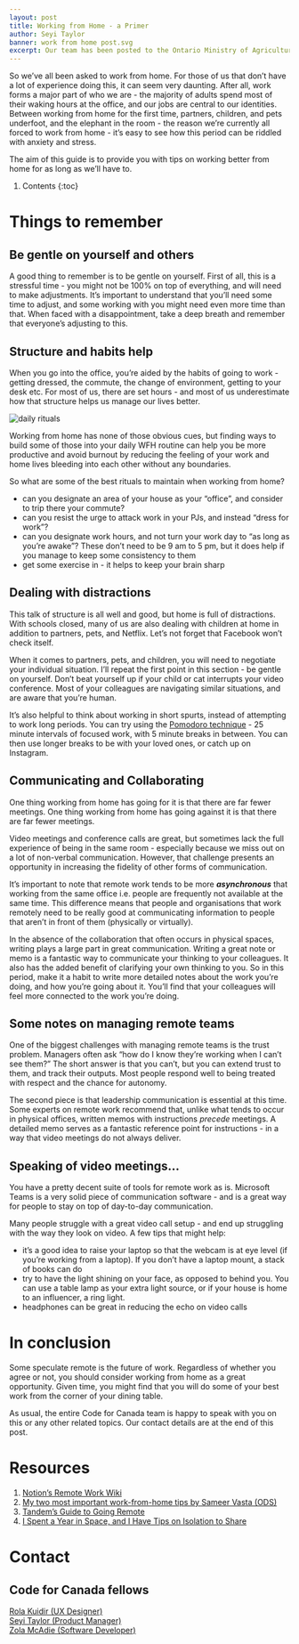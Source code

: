 ```yaml
---
layout: post
title: Working from Home - a Primer
author: Seyi Taylor
banner: work from home post.svg
excerpt: Our team has been posted to the Ontario Ministry of Agriculture, Food and Rural Affairs (OMAFRA). Specifically, we are working with the Agriculture Development Branch, and focused on crop protection.
---
```


So we’ve all been asked to work from home. For those of us that don’t have a lot of experience doing this, it can seem very daunting. After all, work forms a major part of who we are - the majority of adults spend most of their waking hours at the office, and our jobs are central to our identities. Between working from home for the first time, partners, children, and pets underfoot, and the elephant in the room - the reason we’re currently all forced to work from home - it’s easy to see how this period can be riddled with anxiety and stress.

The aim of this guide is to provide you with tips on working better from home for as long as we’ll have to.

1. Contents
{:toc}


# Things to remember
## Be gentle on yourself and others

A good thing to remember is to be gentle on yourself. First of all, this is a stressful time - you might not be 100% on top of everything, and will need to make adjustments. It’s important to understand that you’ll need some time to adjust, and some working with you might need even more time than that. When faced with a disappointment, take a deep breath and remember that everyone’s adjusting to this.


## Structure and habits help

When you go into the office, you’re aided by the habits of going to work - getting dressed, the commute, the change of environment, getting to your desk etc. For most of us, there are set hours - and most of us underestimate how that structure helps us manage our lives better.


![daily rituals](https://paper-attachments.dropbox.com/s_1DBFF1472352B81E7B4A55F03F5E8298195B4C5F47B0D8CC1F22E626E6F9BC18_1585014052956_image.png)


Working from home has none of those obvious cues, but finding ways to build some of those into your daily WFH routine can help you be more productive and avoid burnout by reducing the feeling of your work and home lives bleeding into each other without any boundaries.

So what are some of the best rituals to maintain when working from home?

- can you designate an area of your house as your “office”, and consider to trip there your commute?
- can you resist the urge to attack work in your PJs, and instead “dress for work”?
- can you designate work hours, and not turn your work day to “as long as you’re awake”? These don’t need to be 9 am to 5 pm, but it does help if you manage to keep some consistency to them
- get some exercise in - it helps to keep your brain sharp


## Dealing with distractions

This talk of structure is all well and good, but home is full of distractions. With schools closed, many of us are also dealing with children at home in addition to partners, pets, and Netflix. Let’s not forget that Facebook won’t check itself.

When it comes to partners, pets, and children, you will need to negotiate your individual situation. I’ll repeat the first point in this section - be gentle on yourself. Don’t beat yourself up if your child or cat interrupts your video conference. Most of your colleagues are navigating similar situations, and are aware that you’re human. 

It’s also helpful to think about working in short spurts, instead of attempting to work long periods. You can try using the [Pomodoro technique](https://en.wikipedia.org/wiki/Pomodoro_Technique) - 25 minute intervals of focused work, with 5 minute breaks in between. You can then use longer breaks to be with your loved ones, or catch up on Instagram.


## Communicating and Collaborating

One thing working from home has going for it is that there are far fewer meetings.
One thing working from home has going against it is that there are far fewer meetings.

Video meetings and conference calls are great, but sometimes lack the full experience of being in the same room - especially because we miss out on a lot of non-verbal communication. However, that challenge presents an opportunity in increasing the fidelity of other forms of communication.

It’s important to note that remote work tends to be more ***asynchronous*** that working from the same office i.e. people are frequently not available at the same time. This difference means that people and organisations that work remotely need to be really good at communicating information to people that aren’t in front of them (physically or virtually).

In the absence of the collaboration that often occurs in physical spaces, writing plays a large part in great communication. Writing a great note or memo is a fantastic way to communicate your thinking to your colleagues. It also has the added benefit of clarifying your own thinking to you. So in this period, make it a habit to write more detailed notes about the work you’re doing, and how you’re going about it. You’ll find that your colleagues will feel more connected to the work you’re doing.


## Some notes on managing remote teams

One of the biggest challenges with managing remote teams is the trust problem. Managers often ask “how do I know they’re working when I can’t see them?” The short answer is that you can’t, but you can extend trust to them, and track their outputs. Most people respond well to being treated with respect and the chance for autonomy.

The second piece is that leadership communication is essential at this time. Some experts on remote work recommend that, unlike what tends to occur in physical offices, written memos with instructions *precede* meetings. A detailed memo serves as a fantastic reference point for instructions - in a way that video meetings do not always deliver.


## Speaking of video meetings…

You have a pretty decent suite of tools for remote work as is. Microsoft Teams is a very solid piece of communication software - and is a great way for people to stay on top of day-to-day communication.

Many people struggle with a great video call setup - and end up struggling with the way they look on video. A few tips that might help:

- it’s a good idea to raise your laptop so that the webcam is at eye level (if you’re working from a laptop). If you don’t have a laptop mount, a stack of books can do
- try to have the light shining on your face, as opposed to behind you. You can use a table lamp as your extra light source, or if your house is home to an influencer, a ring light.
- headphones can be great in reducing the echo on video calls


# In conclusion

Some speculate remote is the future of work. Regardless of whether you agree or not, you should consider working from home as a great opportunity. Given time, you might find that you will do some of your best work from the corner of your dining table. 

As usual, the entire Code for Canada team is happy to speak with you on this or any other related topics. Our contact details are at the end of this post.


# Resources
1. [Notion’s Remote Work Wiki](https://www.notion.so/Remote-work-wiki-1b21ef5501714fffa9f5c5c25677371f)
2. [My two most important work-from-home tips by Sameer Vasta (ODS)](https://www.inthemargins.ca/wfh-tips)
3. [Tandem’s Guide to Going Remote](https://www.notion.so/Tandem-s-guide-to-going-remote-f5321849634f4183ad8944ee79f9e0a0)
4. [I Spent a Year in Space, and I Have Tips on Isolation to Share](https://www.nytimes.com/2020/03/21/opinion/scott-kelly-coronavirus-isolation.html)

# Contact

## Code for Canada fellows
[Rola Kuidir (UX Designer)](mailto:rola.kuidir@codefor.ca)
<br>
[Seyi Taylor (Product Manager)](mailto:seyi.taylor@codefor.ca)
<br>
[Zola McAdie (Software Developer)](mailto:zola.mcadie@codefor.ca)
